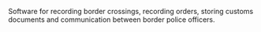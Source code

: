 Software for recording border crossings, recording orders, storing customs documents and communication between border police officers.
 
